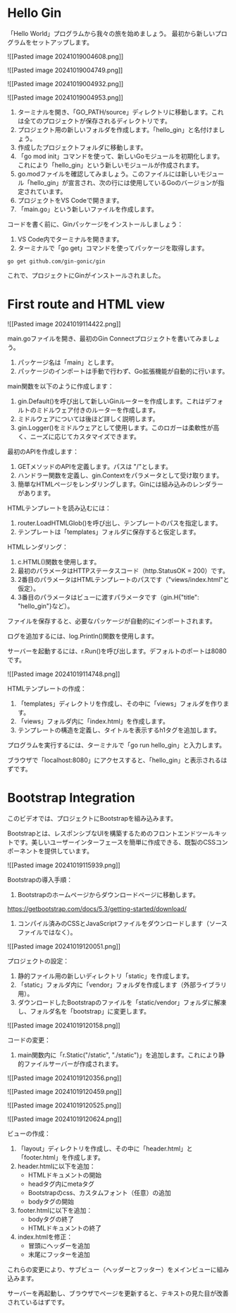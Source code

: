 # Hello Gin
「Hello World」プログラムから我々の旅を始めましょう。 
最初から新しいプログラムをセットアップします。

![[Pasted image 20241019004608.png]]

![[Pasted image 20241019004749.png]]

![[Pasted image 20241019004932.png]]

![[Pasted image 20241019004953.png]]

1. ターミナルを開き、「GO_PATH/source」ディレクトリに移動します。これは全てのプロジェクトが保存されるディレクトリです。
2. プロジェクト用の新しいフォルダを作成します。「hello_gin」と名付けましょう。
3. 作成したプロジェクトフォルダに移動します。
4. 「go mod init」コマンドを使って、新しいGoモジュールを初期化します。これにより「hello_gin」という新しいモジュールが作成されます。
5. go.modファイルを確認してみましょう。このファイルには新しいモジュール「hello_gin」が宣言され、次の行には使用しているGoのバージョンが指定されています。
6. プロジェクトをVS Codeで開きます。
7. 「main.go」という新しいファイルを作成します。

コードを書く前に、Ginパッケージをインストールしましょう：

1. VS Code内でターミナルを開きます。
2. ターミナルで「go get」コマンドを使ってパッケージを取得します。

```terminal
go get github.com/gin-gonic/gin
```

これで、プロジェクトにGinがインストールされました。
# First route and HTML view

![[Pasted image 20241019114422.png]]

main.goファイルを開き、最初のGin Connectプロジェクトを書いてみましょう。

1. パッケージ名は「main」とします。
2. パッケージのインポートは手動で行わず、Go拡張機能が自動的に行います。

main関数を以下のように作成します：

1. gin.Default()を呼び出して新しいGinルーターを作成します。これはデフォルトのミドルウェア付きのルーターを作成します。
2. ミドルウェアについては後ほど詳しく説明します。
3. gin.Logger()をミドルウェアとして使用します。このロガーは柔軟性が高く、ニーズに応じてカスタマイズできます。

最初のAPIを作成します：

1. GETメソッドのAPIを定義します。パスは "/"とします。
2. ハンドラー関数を定義し、gin.Contextをパラメータとして受け取ります。
3. 簡単なHTMLページをレンダリングします。Ginには組み込みのレンダラーがあります。

HTMLテンプレートを読み込むには：

1. router.LoadHTMLGlob()を呼び出し、テンプレートのパスを指定します。
2. テンプレートは「templates」フォルダに保存すると仮定します。

HTMLレンダリング：

1. c.HTML()関数を使用します。
2. 最初のパラメータはHTTPステータスコード（http.StatusOK = 200）です。
3. 2番目のパラメータはHTMLテンプレートのパスです（"views/index.html"と仮定）。
4. 3番目のパラメータはビューに渡すパラメータです（gin.H{"title": "hello_gin"}など）。

ファイルを保存すると、必要なパッケージが自動的にインポートされます。

ログを追加するには、log.Println()関数を使用します。

サーバーを起動するには、r.Run()を呼び出します。デフォルトのポートは8080です。

![[Pasted image 20241019114748.png]]

HTMLテンプレートの作成：

1. 「templates」ディレクトリを作成し、その中に「views」フォルダを作ります。
2. 「views」フォルダ内に「index.html」を作成します。
3. テンプレートの構造を定義し、タイトルを表示するh1タグを追加します。

プログラムを実行するには、ターミナルで「go run hello_gin」と入力します。

ブラウザで「localhost:8080」にアクセスすると、「hello_gin」と表示されるはずです。

# Bootstrap Integration
このビデオでは、プロジェクトにBootstrapを組み込みます。

Bootstrapとは、レスポンシブなUIを構築するためのフロントエンドツールキットです。美しいユーザーインターフェースを簡単に作成できる、既製のCSSコンポーネントを提供しています。

![[Pasted image 20241019115939.png]]

Bootstrapの導入手順：

1. Bootstrapのホームページからダウンロードページに移動します。

https://getbootstrap.com/docs/5.3/getting-started/download/

1. コンパイル済みのCSSとJavaScriptファイルをダウンロードします（ソースファイルではなく）。

![[Pasted image 20241019120051.png]]

プロジェクトの設定：

1. 静的ファイル用の新しいディレクトリ「static」を作成します。
2. 「static」フォルダ内に「vendor」フォルダを作成します（外部ライブラリ用）。
3. ダウンロードしたBootstrapのファイルを「static/vendor」フォルダに解凍し、フォルダ名を「bootstrap」に変更します。

![[Pasted image 20241019120158.png]]

コードの変更：

1. main関数内に「r.Static("/static", "./static")」を追加します。これにより静的ファイルサーバーが作成されます。

![[Pasted image 20241019120356.png]]

![[Pasted image 20241019120459.png]]

![[Pasted image 20241019120525.png]]

![[Pasted image 20241019120624.png]]

ビューの作成：

1. 「layout」ディレクトリを作成し、その中に「header.html」と「footer.html」を作成します。
2. header.htmlに以下を追加：
    - HTMLドキュメントの開始
    - headタグ内にmetaタグ
    - Bootstrapのcss、カスタムフォント（任意）の追加
    - bodyタグの開始
3. footer.htmlに以下を追加：
    - bodyタグの終了
    - HTMLドキュメントの終了
4. index.htmlを修正：
    - 冒頭にヘッダーを追加
    - 末尾にフッターを追加

これらの変更により、サブビュー（ヘッダーとフッター）をメインビューに組み込みます。

サーバーを再起動し、ブラウザでページを更新すると、テキストの見た目が改善されているはずです。